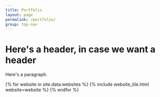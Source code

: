 ```yaml
---
title: Portfolio
layout: page
permalink: /portfolio/
group: top-nav
---
```


# Here's a header, in case we want a header

Here's a paragraph.

{% for website in site.data.websites %} 
{% include website_tile.html website=website %}
{% endfor %}

<script src='{{site.baseurl}}/js/portfolio.js'></script>


